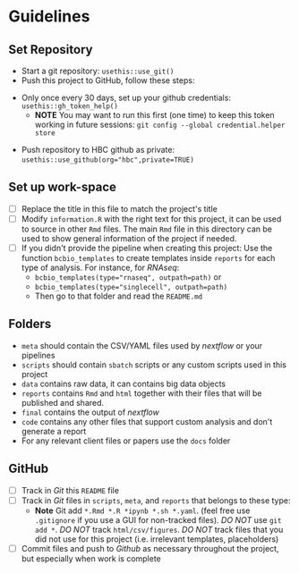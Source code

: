 # Guidelines

## Set Repository

- Start a git repository: `usethis::use_git()`
- Push this project to GitHub, follow these steps:

* Only once every 30 days, set up your github credentials: `usethis::gh_token_help()`
  * **NOTE** You may want to run this first (one time) to keep this token working in future sessions: `git config --global credential.helper store`
  
- Push repository to HBC github as private: `usethis::use_github(org="hbc",private=TRUE)`

## Set up work-space

-   [ ] Replace the title in this file to match the project's title
-   [ ] Modify `information.R` with the right text for this project, it can be used to source in other `Rmd` files. The main `Rmd` file in this directory can be used to show general information of the project if needed.
-   [ ] If you didn't provide the pipeline when creating this project:
        Use the function `bcbio_templates` to create templates inside `reports` for each type of analysis. For instance, for *RNAseq*:
    -   `bcbio_templates(type="rnaseq", outpath=path)` or
    -   `bcbio_templates(type="singlecell", outpath=path)`
    -   Then go to that folder and read the `README.md`

## Folders

-   `meta` should contain the CSV/YAML files used by *nextflow* or your pipelines
-   `scripts` should contain `sbatch` scripts or any custom scripts used in this project
-   `data` contains raw data, it can contains big data objects
-   `reports` contains `Rmd` and `html` together with their files that will be published and shared.
-   `final` contains the output of *nextflow*
-   `code` contains any other files that support custom analysis and don't generate a report
-   For any relevant client files or papers use the `docs` folder

## GitHub

-   [ ] Track in *Git* this `README` file
-   [ ] Track in *Git* files in `scripts`, `meta`, and `reports` that belongs to these type:
    -   **Note** Git add `*.Rmd *.R *ipynb *.sh *.yaml`. (feel free use `.gitignore` if you use a GUI for non-tracked files). *DO NOT* use `git add *`. *DO NOT* track `html/csv/figures`. *DO NOT* track files that you did not use for this project (i.e. irrelevant templates, placeholders)
-   [ ] Commit files and push to *Github* as necessary throughout the project, but especially when work is complete

